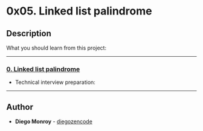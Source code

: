 # 0x05. Linked list palindrome

## Description
What you should learn from this project:

---

### [0. Linked list palindrome](./0-is_palindrome.c)
* Technical interview preparation: 

---

## Author
* **Diego Monroy** - [diegozencode](https://github.com/diegozencode)